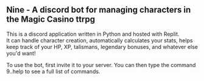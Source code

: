 
## Nine - A discord bot for managing characters in the Magic Casino ttrpg

This is a discord application written in Python and hosted with Replit.  
It can handle character creation, automatically calculates your stats, 
helps keep track of your HP, XP, talismans, legendary bonuses, and whatever 
else you'd want!

To use the bot, first invite it to your server. You can then type the command 
9..help to see a full list of commands. 
